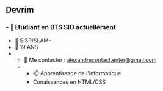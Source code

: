 ## Devrim

### - 🔭Etudiant en BTS SIO actuellement
- 🌱 SISR/SLAM-
-  👯 19 ANS 
-  - 💬 Me contacter : alexandrecontact.enter@gmail.com
   - - 📫 Apprentissage de l'informatique
     - Conaissances en HTML/CSS 
